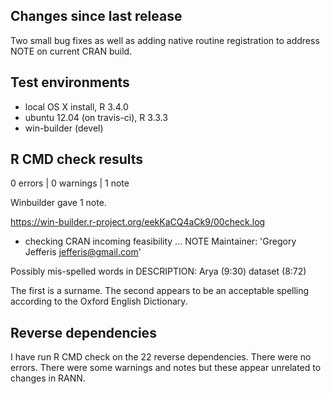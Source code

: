 ## Changes since last release
Two small bug fixes as well as adding native routine registration to address 
NOTE on current CRAN build.

## Test environments
* local OS X install, R 3.4.0
* ubuntu 12.04 (on travis-ci), R 3.3.3
* win-builder (devel)

## R CMD check results

0 errors | 0 warnings | 1 note

Winbuilder gave 1 note.

https://win-builder.r-project.org/eekKaCQ4aCk9/00check.log

* checking CRAN incoming feasibility ... NOTE
Maintainer: 'Gregory Jefferis <jefferis@gmail.com>'

Possibly mis-spelled words in DESCRIPTION:
  Arya (9:30)
  dataset (8:72)

The first is a surname. The second appears to be an acceptable spelling
according to the Oxford English Dictionary.

## Reverse dependencies

I have run R CMD check on the 22 reverse dependencies. There were no errors.
There were some warnings and notes but these appear unrelated to changes in RANN.
